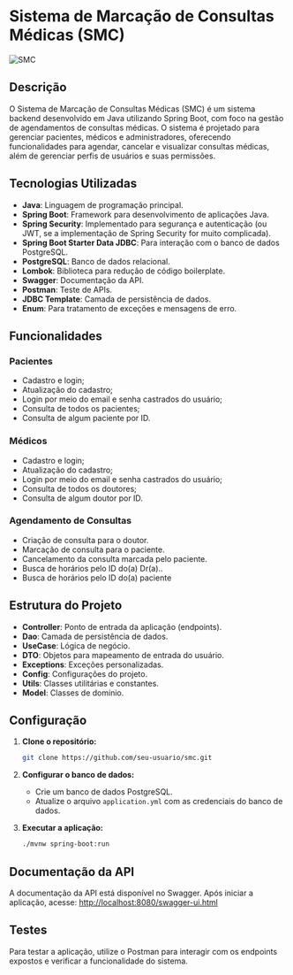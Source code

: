 # Sistema de Marcação de Consultas Médicas (SMC)
 ![SMC](https://github.com/user-attachments/assets/c2880643-80d2-4f57-a08e-8bed2900d3ec)
## Descrição


O Sistema de Marcação de Consultas Médicas (SMC) é um sistema backend desenvolvido em Java utilizando Spring Boot, com foco na gestão de agendamentos de consultas médicas. O sistema é projetado para gerenciar pacientes, médicos e administradores, oferecendo funcionalidades para agendar, cancelar e visualizar consultas médicas, além de gerenciar perfis de usuários e suas permissões.

## Tecnologias Utilizadas

- **Java**: Linguagem de programação principal.
- **Spring Boot**: Framework para desenvolvimento de aplicações Java.
- **Spring Security**: Implementado para segurança e autenticação (ou JWT, se a implementação de Spring Security for muito complicada).
- **Spring Boot Starter Data JDBC**: Para interação com o banco de dados PostgreSQL.
- **PostgreSQL**: Banco de dados relacional.
- **Lombok**: Biblioteca para redução de código boilerplate.
- **Swagger**: Documentação da API.
- **Postman**: Teste de APIs.
- **JDBC Template**: Camada de persistência de dados.
- **Enum**: Para tratamento de exceções e mensagens de erro.

## Funcionalidades

### Pacientes

- Cadastro e login;
- Atualização do cadastro;
- Login por meio do email e senha castrados do usuário;
- Consulta de todos os pacientes;
- Consulta de algum paciente por ID.

### Médicos

- Cadastro e login;
- Atualização do cadastro;
- Login por meio do email e senha castrados do usuário;
- Consulta de todos os doutores;
- Consulta de algum doutor por ID.

### Agendamento de Consultas

- Criação de consulta para o doutor.
- Marcação de consulta para o paciente.
- Cancelamento da consulta marcada pelo paciente.
- Busca de horários pelo ID do(a) Dr(a)..
- Busca de horários pelo ID do(a) paciente

## Estrutura do Projeto

- **Controller**: Ponto de entrada da aplicação (endpoints).
- **Dao**: Camada de persistência de dados.
- **UseCase**: Lógica de negócio.
- **DTO**: Objetos para mapeamento de entrada do usuário.
- **Exceptions**: Exceções personalizadas.
- **Config**: Configurações do projeto.
- **Utils**: Classes utilitárias e constantes.
- **Model**: Classes de domínio.

## Configuração

1. **Clone o repositório:**
    ```bash
    git clone https://github.com/seu-usuario/smc.git
    ```

2. **Configurar o banco de dados:**
    - Crie um banco de dados PostgreSQL.
    - Atualize o arquivo `application.yml` com as credenciais do banco de dados.

3. **Executar a aplicação:**
    ```bash
    ./mvnw spring-boot:run
    ```

## Documentação da API

A documentação da API está disponível no Swagger. Após iniciar a aplicação, acesse:
[http://localhost:8080/swagger-ui.html](http://localhost:8080/swagger-ui.html)

## Testes

Para testar a aplicação, utilize o Postman para interagir com os endpoints expostos e verificar a funcionalidade do sistema.
